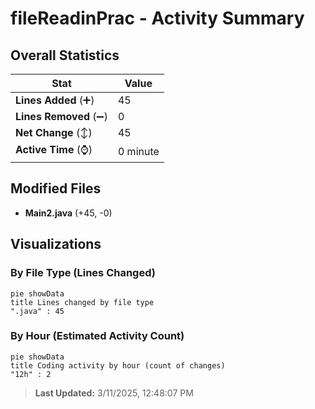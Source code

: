 # fileReadinPrac - Activity Summary 

## Overall Statistics

| Stat                   | Value                                                             |
| ---------------------- | ----------------------------------------------------------------- |
| **Lines Added** (➕)   | 45                                          |
| **Lines Removed** (➖) | 0                                        |
| **Net Change** (↕)    | 45                |
| **Active Time** (⌚)   | 0 minute |


## Modified Files
- **Main2.java** (+45, -0)

## Visualizations

### By File Type (Lines Changed)

```mermaid
pie showData
title Lines changed by file type
".java" : 45
```

### By Hour (Estimated Activity Count)

```mermaid
pie showData
title Coding activity by hour (count of changes)
"12h" : 2
```


> **Last Updated:** 3/11/2025, 12:48:07 PM